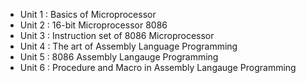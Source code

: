 - Unit 1 : Basics of Microprocessor
- Unit 2 : 16-bit Microprocessor 8086
- Unit 3 : Instruction set of 8086 Microprocessor
- Unit 4 : The art of Assembly Language Programming
- Unit 5 : 8086 Assembly Langauge Programming
- Unit 6 : Procedure and Macro in Assembly Langauge Programming
